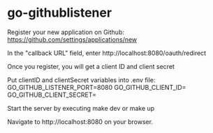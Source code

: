 # go-githublistener

Register your new application on Github: https://github.com/settings/applications/new

In the "callback URL" field, enter http://localhost:8080/oauth/redirect

Once you register, you will get a client ID and client secret

Put clientID and clientSecret variables into .env file:
GO_GITHUB_LISTENER_PORT=8080
GO_GITHUB_CLIENT_ID=
GO_GITHUB_CLIENT_SECRET=

Start the server by executing make dev or make up

Navigate to http://localhost:8080 on your browser.